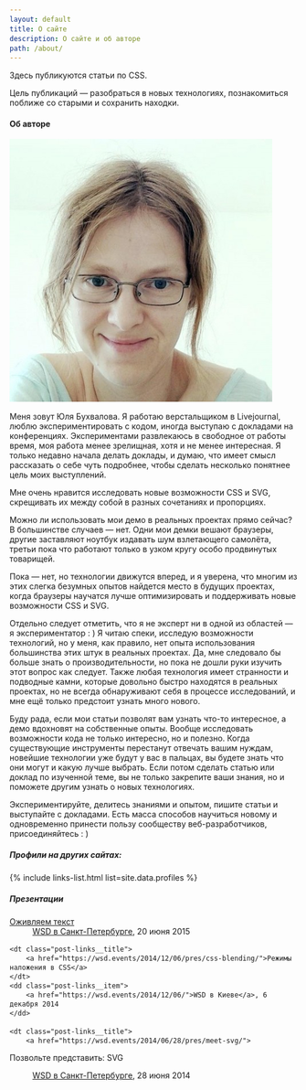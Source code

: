 ```yaml
---
layout: default
title: О сайте
description: О сайте и об авторе
path: /about/
---
```


Здесь публикуются статьи по CSS.

Цель публикаций — разобраться в новых технологиях, познакомиться поближе со старыми и сохранить находки.

<h4>Об авторе</h4>

<img src="/assets/img/me.jpeg" class="img--about"/>

Меня зовут Юля Бухвалова. Я работаю верстальщиком в Livejournal, люблю экспериментировать с кодом, иногда выступаю с докладами на конференциях. Экспериментами развлекаюсь в свободное от работы время, моя работа менее зрелищная, хотя и не менее интересная. Я только недавно начала делать доклады, и думаю, что имеет смысл рассказать о себе чуть подробнее, чтобы сделать несколько понятнее цель моих выступлений.

Мне очень нравится исследовать новые возможности CSS и SVG, скрещивать их между собой в разных сочетаниях и пропорциях.

Можно ли использовать мои демо в реальных проектах прямо сейчас? В большинстве случаев — нет. Одни мои демки вешают браузеры, другие заставляют ноутбук издавать шум взлетающего самолёта, третьи пока что работают только в узком кругу особо продвинутых товарищей.

Пока — нет, но технологии движутся вперед, и я уверена, что многим из этих слегка безумных опытов найдется место в будущих проектах, когда браузеры научатся лучше оптимизировать и поддерживать новые возможности CSS и SVG.

Отдельно следует отметить, что я не эксперт ни в одной из областей — я экспериментатор : ) Я читаю спеки, исследую возможности технологий, но у меня, как правило, нет опыта использования большинства этих штук в реальных проектах. Да, мне следовало бы больше знать о производительности, но пока не дошли руки изучить этот вопрос как следует. Также любая технология имеет странности и подводные камни, которые довольно быстро находятся в реальных проектах, но не всегда обнаруживают себя в процессе исследований, и мне ещё только предстоит узнать много нового.

Буду рада, если мои статьи позволят вам узнать что-то интересное, а демо вдохновят на собственные опыты. Вообще исследовать возможности кода не только интересно, но и полезно. Когда существующие инструменты перестанут отвечать вашим нуждам, новейшие технологии уже будут у вас в пальцах, вы будете знать что они могут и какую лучше выбрать. Если потом сделать статью или доклад по изученной теме, вы не только закрепите ваши знания, но и поможете другим узнать о новых технологиях.

Экспериментируйте, делитесь знаниями и опытом, пишите статьи и выступайте с докладами. Есть масса способов научиться новому и одновременно принести пользу сообществу веб-разработчиков, присоединяйтесь : )


<h5>Профили на других сайтах:</h5>

{% include links-list.html list=site.data.profiles %}

<h5>Презентации</h5>

<dl class="post__links post-links post-links--presentations">
    <dt class="post-links__title">
        <a href="https://wsd.events/2015/06/20/pres/text-alive/">Оживляем текст</a>
    </dt>
    <dd class="post-links__item">
        <a href="https://wsd.events/2015/06/20/">WSD в Санкт-Петербурге</a>, 20 июня 2015
    </dd>

    <dt class="post-links__title">
        <a href="https://wsd.events/2014/12/06/pres/css-blending/">Режимы наложения в CSS</a>
    </dt>
    <dd class="post-links__item">
        <a href="https://wsd.events/2014/12/06/">WSD в Киеве</a>, 6 декабря 2014
    </dd>

    <dt class="post-links__title">
        <a href="https://wsd.events/2014/06/28/pres/meet-svg/">
Позвольте представить: SVG</a>
    </dt>
    <dd class="post-links__item">
        <a href="https://wsd.events/2014/06/28/">WSD в Санкт-Петербурге</a>, 28 июня 2014
    </dd>
</dl>
